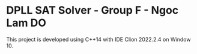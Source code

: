 # DPLL SAT Solver - Group F - Ngoc Lam DO

This project is developed using C++14 with IDE Clion 2022.2.4 on Window 10. 
